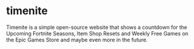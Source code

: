 # timenite
Timenite is a simple open-source website that shows a countdown for the Upcoming Fortnite Seasons, Item Shop Resets and Weekly Free Games on the Epic Games Store and maybe even more in the future.
